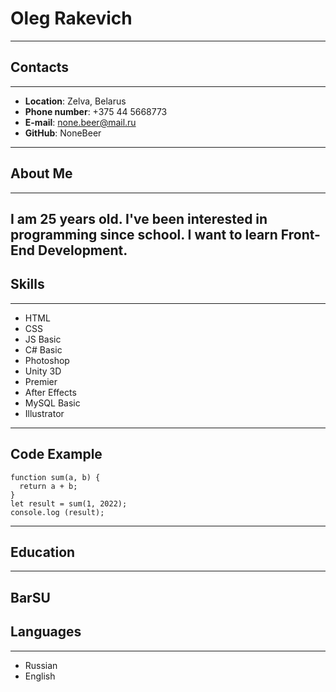 # Oleg Rakevich
---
## Contacts
---
* **Location**: Zelva, Belarus
* **Phone number**: +375 44 5668773
* **E-mail**: none.beer@mail.ru
* **GitHub**: NoneBeer
---
## About Me
---
I am 25 years old. I've been interested in programming since school. I want to learn Front-End Development.
---
## Skills
---
* HTML
* CSS
* JS Basic
* C# Basic
* Photoshop
* Unity 3D
* Premier
* After Effects
* MySQL Basic
* Illustrator
---
## Code Example
```
function sum(a, b) {
  return a + b;
}
let result = sum(1, 2022);
console.log (result);
```
---
## Education
---
BarSU
---
## Languages
---
* Russian
* English

